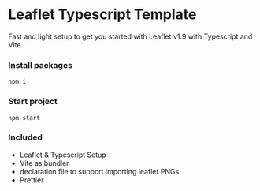 # Leaflet Typescript Template

Fast and light setup to get you started with Leaflet v1.9 with Typescript and Vite.

### Install packages

```
npm i
```

### Start project

```
npm start
```

### Included

- Leaflet & Typescript Setup
- Vite as bundler
- declaration file to support importing leaflet PNGs
- Prettier

